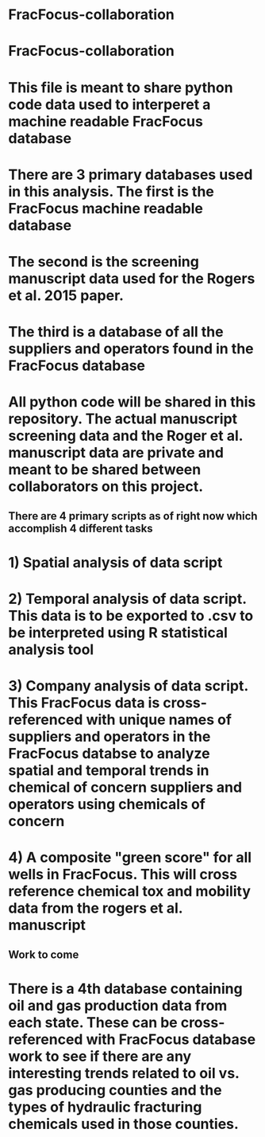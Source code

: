 # FracFocus-collaboration
# FracFocus-collaboration
# This file is meant to share python code data used to interperet a machine readable FracFocus database
# There are 3 primary databases used in this analysis.  The first is the FracFocus machine readable database
# The second is the screening manuscript data used for the Rogers et al. 2015 paper.
# The third is a database of all the suppliers and operators found in the FracFocus database
# All python code will be shared in this repository.  The actual manuscript screening data and the Roger et al. manuscript data are private and meant to be shared between collaborators on this project.

## There are 4 primary scripts as of right now which accomplish 4 different tasks
# 1) Spatial analysis of data script
# 2) Temporal analysis of data script.  This data is to be exported to .csv to be interpreted using R statistical analysis tool
# 3) Company analysis of data script.  This FracFocus data is cross-referenced with unique names of suppliers and operators in the FracFocus databse to analyze spatial and temporal trends in chemical of concern suppliers and operators using chemicals of concern
# 4) A composite "green score" for all wells in FracFocus.  This will cross reference chemical tox and mobility data from the rogers et al. manuscript

## Work to come
# There is a 4th database containing oil and gas production data from each state.  These can be cross-referenced with FracFocus database work to see if there are any interesting trends related to oil vs. gas producing counties and the types of hydraulic fracturing chemicals used in those counties.
